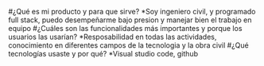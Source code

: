 #¿Qué es mi producto y para que sirve?
*Soy ingeniero civil, y programado full stack, puedo desempeñarme bajo presion y manejar bien el trabajo en equipo
#¿Cuáles son las funcionalidades más importantes y porque los usuarios las usarían?
*Resposabilidad en todas las actividades, conocimiento en diferentes campos de la tecnologia y la obra civil
 #¿Qué tecnologías usaste y por qué?
 *Visual studio code, github
